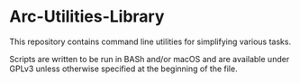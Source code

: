 # Arc-Utilities-Library
This repository contains command line utilities for simplifying various tasks.

Scripts are written to be run in BASh and/or macOS and are available under GPLv3 unless otherwise specified at the beginning of the file.
